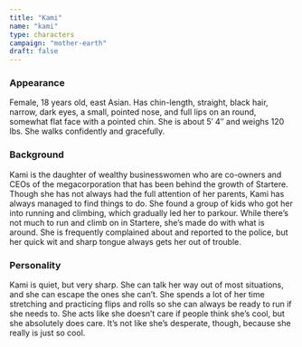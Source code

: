 ```yaml
---
title: "Kami"
name: "kami"
type: characters
campaign: "mother-earth"
draft: false
---
```

### Appearance

Female, 18 years old, east Asian. Has chin-length, straight, black hair, narrow, dark eyes,
a small, pointed nose, and full lips on an round, somewhat flat face with a pointed chin.
She is about 5′ 4″ and weighs 120 lbs. She walks confidently and gracefully.

### Background

Kami is the daughter of wealthy businesswomen who are co-owners and CEOs of the megacorporation
that has been behind the growth of Startere. Though she has not always had the full attention
of her parents, Kami has always managed to find things to do. She found a group of kids who got
her into running and climbing, which gradually led her to parkour. While there’s not much to run
and climb on in Startere, she’s made do with what is around. She is frequently complained about
and reported to the police, but her quick wit and sharp tongue always gets her out of trouble.

### Personality

Kami is quiet, but very sharp. She can talk her way out of most situations, and she can escape
the ones she can’t. She spends a lot of her time stretching and practicing flips and rolls so
she can always be ready to run if she needs to. She acts like she doesn’t care if people think
she’s cool, but she absolutely does care. It’s not like she’s desperate, though, because she
really is just so cool.
